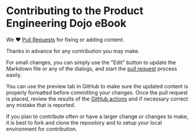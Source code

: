 # Contributing to the Product Engineering Dojo eBook

We :heart: [Pull Requests](https://help.github.com/articles/about-pull-requests/) for fixing or adding content.

Thanks in advance for any contribution you may make.

For small changes, you can simply use the "Edit" button to update the Markdown file or any of the dialogs, and start the [pull request](https://help.github.com/articles/about-pull-requests/) process easily.

You can use the preview tab in GitHub to make sure the updated content is properly formatted before committing your changes. Once the pull request is placed, review the results of the [GitHub actions](https://github.com/dxc-technology/ebook-pe-dojo/actions) and if necessary correct any mistake that is reported.

If you plan to contribute often or have a larger change or changes to make, it is best to fork and clone the repository and to setup your local environment for contribution.
